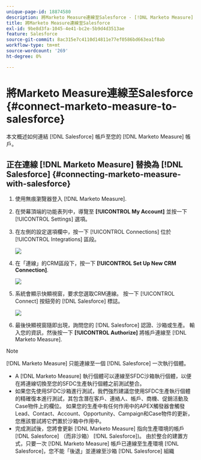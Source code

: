 ```yaml
---
unique-page-id: 18874580
description: 將Marketo Measure連線至Salesforce - [!DNL Marketo Measure]  — 產品檔案
title: 將Marketo Measure連線至Salesforce
exl-id: 9be8d3fa-1045-4e41-bc2e-5b9d4d3513ae
feature: Salesforce
source-git-commit: 8ac315e7c4110d14811e77ef0586bd663ea1f8ab
workflow-type: tm+mt
source-wordcount: '269'
ht-degree: 0%

---
```


# 將Marketo Measure連線至Salesforce {#connect-marketo-measure-to-salesforce}

本文概述如何連結 [!DNL Salesforce] 帳戶至您的 [!DNL Marketo Measure] 帳戶。

## 正在連線 [!DNL Marketo Measure] 替換為 [!DNL Salesforce] {#connecting-marketo-measure-with-salesforce}

1. 使用無痕瀏覽器登入 [!DNL Marketo Measure].

1. 在熒幕頂端的功能表列中，導覽至 **[!UICONTROL My Account]** 並按一下 [!UICONTROL Settings] 選項。

1. 在左側的設定選項欄中，按一下 [!UICONTROL Connections] 位於 [!UICONTROL Integrations] 區段。

   ![](assets/1.png)

1. 在「連線」的CRM區段下，按一下 **[!UICONTROL Set Up New CRM Connection]**.

   ![](assets/2.png)

1. 系統會顯示快顯視窗，要求您選取CRM連線。 按一下 [!UICONTROL Connect] 按鈕旁的 [!DNL Salesforce] 標誌。

   ![](assets/3.png)

1. 最後快顯視窗隨即出現，詢問您的 [!DNL Salesforce] 認證、沙箱或生產。 輸入您的資訊，然後按一下 **[!UICONTROL Authorize]** 將帳戶連線至 [!DNL Marketo Measure].

>[!NOTE]
>
>[!DNL Marketo Measure] 只能連線至一個 [!DNL Salesforce] 一次執行個體。
>
>* A [!DNL Marketo Measure] 執行個體可以連線至SFDC沙箱執行個體，以便在將連線切換至您的SFDC生產執行個體之前測試整合。
>* 如果您先使用SFDC沙箱進行測試，我們強烈建議您使用SFDC生產執行個體的精確復本進行測試，其包含潛在客戶、連絡人、帳戶、商機、促銷活動及Case物件上的欄位。 如果您的生產中有任何作用中的APEX觸發器會觸發Lead、Contact、Account、Opportunity、Campaign和Case物件的更新，您應該嘗試將它們置於沙箱中作用中。
>* 完成測試後，您將會更新 [!DNL Marketo Measure] 指向生產環境的帳戶 [!DNL Salesforce] （而非沙箱） [!DNL Salesforce])。 由於整合的建置方式，只要一次 [!DNL Marketo Measure] 帳戶已連線至生產環境 [!DNL Salesforce]，您不能「後退」並連線至沙箱 [!DNL Salesforce] 組織

